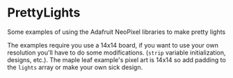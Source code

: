 # PrettyLights

Some examples of using the Adafruit NeoPixel libraries to make pretty lights

The examples require you use a 14x14 board, if you want to use your own resolution you'll have to do some modifications. (`strip` variable initialization, designs, etc.). The maple leaf example's pixel art is 14x14 so add padding to the `lights` array or make your own sick design.
